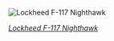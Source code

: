 
![Lockheed F-117 Nighthawk](https://upload.wikimedia.org/wikipedia/commons/thumb/a/a1/F-117_Nighthawk_Front.jpg/525px-F-117_Nighthawk_Front.jpg)

*[Lockheed F-117 Nighthawk](https://wikipedia.org/wiki/File:F-117_Nighthawk_Front.jpg)*
